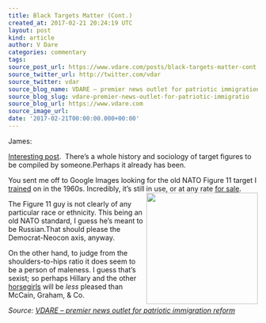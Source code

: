 ```yaml
---
title: Black Targets Matter (Cont.)
created_at: 2017-02-21 20:24:19 UTC
layout: post
kind: article
author: V Dare
categories: commentary
tags: 
source_post_url: https://www.vdare.com/posts/black-targets-matter-cont
source_twitter_url: http://twitter.com/vdar
source_twitter: vdar
source_blog_name: VDARE – premier news outlet for patriotic immigration reform
source_blog_slug: vdare-premier-news-outlet-for-patriotic-immigratio
source_blog_url: https://www.vdare.com
source_image_url: 
date: '2017-02-21T00:00:00.000+00:00'
---
```

<div class="pf-content"><p>James:</p>
<p><a href="http://www.vdare.com/posts/black-targets-matter-blm-thinks-target-shooting-is-racist">Interesting post</a>.  There&#8217;s a whole history and sociology of target figures to be compiled by someone.Perhaps it already has been.</p>
<p>You sent me off to Google Images looking for the old NATO Figure 11 target I <a href="http://www.johnderbyshire.com/FamilyHistoryJD/Photographs/05_1959-1971/page.html#frimley">trained</a> on in the 1960s. Incredibly, it&#8217;s still in use, or at any rate <a href="https://shop.actiontarget.com/content/f-11-nato-style-figure-11-target.asp">for sale</a>.<img src="https://s3-us-west-2.amazonaws.com/vdare-live/wp-content/uploads/2017/02/21145039/f-11_N-300x300.jpg" alt="" width="225" align="right" /></p><!-- TAG START { player: "7518-804336-VDare - Outstream - Rev", owner: "ONE Video by AOL", for: "ONE Video by AOL" - BEINJS } --><div id="57966237cc52c74a5e1363c4" class="vdb_player vdb_57966237cc52c74a5e1363c456bcd17ce4b018167fea5539">    <script type="text/javascript" src="//delivery.vidible.tv/jsonp/pid=57966237cc52c74a5e1363c4/56bcd17ce4b018167fea5539_bein.js"></script></div><!-- TAG END { date: 07/25/16 } -->
<p>The Figure 11 guy is not clearly of any particular race or ethnicity. This being an old NATO standard, I guess he&#8217;s meant to be Russian.That should please the Democrat-Neocon axis, anyway.</p>
<p>On the other hand, to judge from the shoulders-to-hips ratio it does seem to be a person of maleness. I guess that&#8217;s sexist; so perhaps Hillary and the other <a href="http://www.johnderbyshire.com/Opinions/RadioDerb/2012-10-13.html#04">horsegirls</a> will be <em>less</em> pleased than McCain, Graham, &amp; Co.</p>
</div><div class="">
    <i>Source: <a href="https://www.vdare.com">VDARE – premier news outlet for patriotic immigration reform</a></i>
</div>
